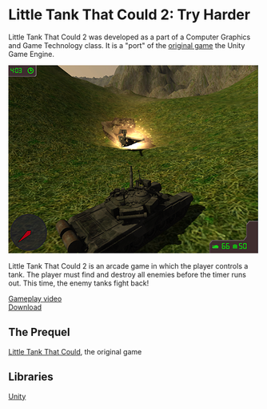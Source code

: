 # Little Tank That Could 2: Try Harder

Little Tank That Could 2 was developed as a part of a Computer Graphics and Game Technology class. It is a "port" of the [original game](https://github.com/jenzy/Little-Tank-That-Could) the Unity Game Engine.

![Screenshot](screen.png)

Little Tank That Could 2 is an arcade game in which the player controls a tank. The player must find and destroy all enemies before the timer runs out. This time, the enemy tanks fight back!

[Gameplay video](http://www.youtube.com/watch?v=O-CmcrJo8-I)    
[Download](../../releases/latest)

## The Prequel
[Little Tank That Could](https://github.com/jenzy/Little-Tank-That-Could), the original game  

## Libraries
[Unity](http://unity3d.com/)

